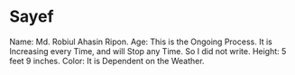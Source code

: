 # Sayef
Name: Md. Robiul Ahasin Ripon. Age: This is the Ongoing Process. It is Increasing every Time, and will Stop any Time. So I did not write. Height: 5 feet 9 inches. Color: It is Dependent on the Weather.
